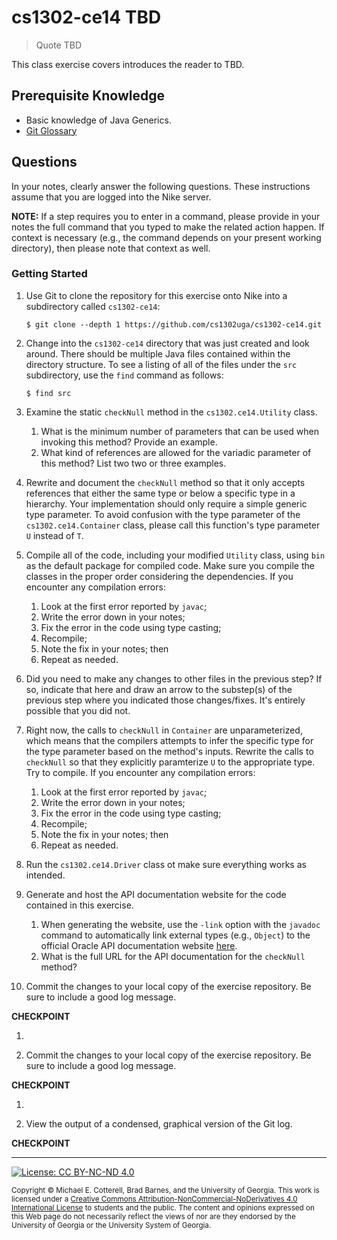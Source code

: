# cs1302-ce14 TBD

> Quote TBD

This class exercise covers introduces the reader to TBD.

## Prerequisite Knowledge

* Basic knowledge of Java Generics.
* [Git Glossary](https://mirrors.edge.kernel.org/pub/software/scm/git/docs/gitglossary.html)

## Questions

In your notes, clearly answer the following questions. These instructions assume that you are 
logged into the Nike server. 

**NOTE:** If a step requires you to enter in a command, please provide in your notes the full 
command that you typed to make the related action happen. If context is necessary (e.g., the 
command depends on your present working directory), then please note that context as well.

### Getting Started

1. Use Git to clone the repository for this exercise onto Nike into a subdirectory called `cs1302-ce14`:

   ```
   $ git clone --depth 1 https://github.com/cs1302uga/cs1302-ce14.git
   ```

1. Change into the `cs1302-ce14` directory that was just created and look around. There should be
   multiple Java files contained within the directory structure. To see a listing of all of the 
   files under the `src` subdirectory, use the `find` command as follows:
   
   ```
   $ find src
   ```

1. Examine the static `checkNull` method in the `cs1302.ce14.Utility` class. 

   1. What is the minimum number of parameters that can be used when invoking this method?
      Provide an example.
   1. What kind of references are allowed for the variadic parameter of this method? 
      List two two or three examples.
   
1. Rewrite and document the `checkNull` method so that it only accepts references that either
   the same type or below a specific type in a hierarchy. Your implementation should only
   require a simple generic type parameter. To avoid confusion with the type parameter
   of the `cs1302.ce14.Container` class, please call this function's type parameter `U`
   instead of `T`.
   
1. Compile all of the code, including your modified `Utility` class, using `bin` as the default package
   for compiled code. Make sure you compile the classes in the proper order considering the dependencies. 
   If you encounter any compilation errors:
   
   1. Look at the first error reported by `javac`;
   1. Write the error down in your notes;
   1. Fix the error in the code using type casting;
   1. Recompile;
   1. Note the fix in your notes; then
   1. Repeat as needed. 
   
1. Did you need to make any changes to other files in the previous step?
   If so, indicate that here and draw an arrow to the substep(s) of the previous step
   where you indicated those changes/fixes. It's entirely possible that you did not.

1. Right now, the calls to `checkNull` in `Container` are unparameterized, which means that
   the compilers attempts to infer the specific type for the type parameter based on the
   method's inputs. Rewrite the calls to `checkNull` so that they explicitly paramterize
   `U` to the appropriate type. Try to compile. If you encounter any compilation errors:
   
   1. Look at the first error reported by `javac`;
   1. Write the error down in your notes;
   1. Fix the error in the code using type casting;
   1. Recompile;
   1. Note the fix in your notes; then
   1. Repeat as needed. 
   
1. Run the `cs1302.ce14.Driver` class ot make sure everything works as intended.

1. Generate and host the API documentation website for the code contained in this exercise.

   1. When generating the website, use the `-link` option with the `javadoc` command to 
   automatically link external types (e.g., `Object`) to the official Oracle API documentation website
   [here](https://docs.oracle.com/javase/8/docs/api).
   1. What is the full URL for the API documentation for the `checkNull` method?

1. Commit the changes to your local copy of the exercise repository. 
   Be sure to include a good log message.

**CHECKPOINT**

1.  

1. Commit the changes to your local copy of the exercise repository.
   Be sure to include a good log message.

**CHECKPOINT**

1. 

1. View the output of a condensed, graphical version of the Git log.

**CHECKPOINT**

<hr/>

[![License: CC BY-NC-ND 4.0](https://img.shields.io/badge/License-CC%20BY--NC--ND%204.0-lightgrey.svg)](http://creativecommons.org/licenses/by-nc-nd/4.0/)

<small>
Copyright &copy; Michael E. Cotterell, Brad Barnes, and the University of Georgia.
This work is licensed under a <a rel="license" href="http://creativecommons.org/licenses/by-nc-nd/4.0/">Creative Commons Attribution-NonCommercial-NoDerivatives 4.0 International License</a> to students and the public.
The content and opinions expressed on this Web page do not necessarily reflect the views of nor are they endorsed by the University of Georgia or the University System of Georgia.
</small>
